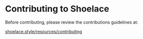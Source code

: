 # Contributing to Shoelace

Before contributing, please review the contributions guidelines at:

[shoelace.style/resources/contributing](https://shoelace.style/resources/contributing)
